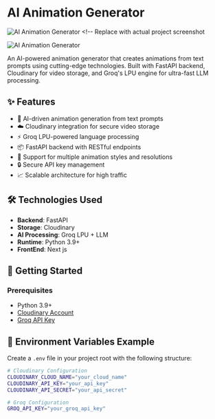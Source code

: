 # AI Animation Generator

![AI Animation Generator](https://via.placeholder.com/1200x400) <!-- Replace with actual project screenshot

![AI Animation Generator](https://raw.githubusercontent.com/ashish07-07/AI-Harkirat/Screenshot_2025-05-08_030958.png)

An AI-powered animation generator that creates animations from text prompts using cutting-edge technologies. Built with FastAPI backend, Cloudinary for video storage, and Groq's LPU engine for ultra-fast LLM processing.

## ✨ Features

- 🚀 AI-driven animation generation from text prompts
- ☁️ Cloudinary integration for secure video storage
- ⚡ Groq LPU-powered language processing
- 📦 FastAPI backend with RESTful endpoints
- 🎥 Support for multiple animation styles and resolutions
- 🔒 Secure API key management
- 📈 Scalable architecture for high traffic

## 🛠️ Technologies Used

- **Backend**: FastAPI
- **Storage**: Cloudinary
- **AI Processing**: Groq LPU + LLM
- **Runtime**: Python 3.9+
- **FrontEnd**: Next js


## 🚀 Getting Started

### Prerequisites

- Python 3.9+
- [Cloudinary Account](https://cloudinary.com)
- [Groq API Key](https://console.groq.com)

## 🔧 Environment Variables Example

Create a `.env` file in your project root with the following structure:

```bash
# Cloudinary Configuration
CLOUDINARY_CLOUD_NAME="your_cloud_name"  
CLOUDINARY_API_KEY="your_api_key"       
CLOUDINARY_API_SECRET="your_api_secret"

# Groq Configuration
GROQ_API_KEY="your_groq_api_key"      

